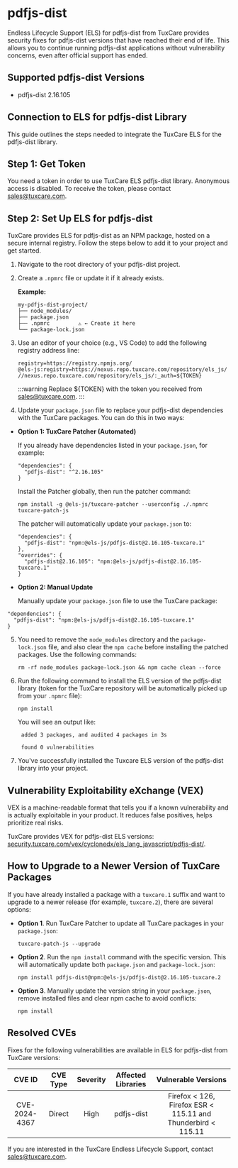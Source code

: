 # pdfjs-dist

Endless Lifecycle Support (ELS) for pdfjs-dist from TuxCare provides security fixes for pdfjs-dist versions that have reached their end of life. This allows you to continue running pdfjs-dist applications without vulnerability concerns, even after official support has ended.

## Supported pdfjs-dist Versions

* pdfjs-dist 2.16.105

## Connection to ELS for pdfjs-dist Library

This guide outlines the steps needed to integrate the TuxCare ELS for the pdfjs-dist library.

## Step 1: Get Token

You need a token in order to use TuxCare ELS pdfjs-dist library. Anonymous access is disabled. To receive the token, please contact [sales@tuxcare.com](mailto:sales@tuxcare.com).

## Step 2: Set Up ELS for pdfjs-dist

TuxCare provides ELS for pdfjs-dist as an NPM package, hosted on a secure internal registry. Follow the steps below to add it to your project and get started.

1. Navigate to the root directory of your pdfjs-dist project.
2. Create a `.npmrc` file or update it if it already exists.

   **Example:**

   ```text
   my-pdfjs-dist-project/
   ├── node_modules/
   ├── package.json
   ├── .npmrc         ⚠️ ← Create it here
   └── package-lock.json
   ```

3. Use an editor of your choice (e.g., VS Code) to add the following registry address line:

   <CodeWithCopy>

   ```text
   registry=https://registry.npmjs.org/
   @els-js:registry=https://nexus.repo.tuxcare.com/repository/els_js/
   //nexus.repo.tuxcare.com/repository/els_js/:_auth=${TOKEN}
   ```

   </CodeWithCopy>

   :::warning
   Replace ${TOKEN} with the token you received from [sales@tuxcare.com](mailto:sales@tuxcare.com).
   :::

4. Update your `package.json` file to replace your pdfjs-dist dependencies with the TuxCare packages. You can do this in two ways:

  * **Option 1: TuxCare Patcher (Automated)**

    If you already have dependencies listed in your `package.json`, for example:

    ```text
    "dependencies": {
      "pdfjs-dist": "^2.16.105"
    }
    ```

    Install the Patcher globally, then run the patcher command:

    <CodeWithCopy>

    ```text
    npm install -g @els-js/tuxcare-patcher --userconfig ./.npmrc
    tuxcare-patch-js
    ```

    </CodeWithCopy>

    The patcher will automatically update your `package.json` to:

    ```text
    "dependencies": {
      "pdfjs-dist": "npm:@els-js/pdfjs-dist@2.16.105-tuxcare.1"
    },
    "overrides": {
      "pdfjs-dist@2.16.105": "npm:@els-js/pdfjs-dist@2.16.105-tuxcare.1"
    }
    ```
    
  * **Option 2: Manual Update**

     Manually update your `package.json` file to use the TuxCare package:

   <CodeWithCopy>

   ```text
   "dependencies": {
     "pdfjs-dist": "npm:@els-js/pdfjs-dist@2.16.105-tuxcare.1"
   }
   ```

   </CodeWithCopy>

5. You need to remove the `node_modules` directory and the `package-lock.json` file, and also clear the `npm cache` before installing the patched packages. Use the following commands:

   <CodeWithCopy>

   ```text
   rm -rf node_modules package-lock.json && npm cache clean --force
   ```

   </CodeWithCopy>

6. Run the following command to install the ELS version of the pdfjs-dist library (token for the TuxCare repository will be automatically picked up from your `.npmrc` file):

   <CodeWithCopy>

   ```text
   npm install
   ```

   </CodeWithCopy>

   You will see an output like:

   ```text
    added 3 packages, and audited 4 packages in 3s

    found 0 vulnerabilities
   ```

7. You've successfully installed the Tuxcare ELS version of the pdfjs-dist library into your project.

## Vulnerability Exploitability eXchange (VEX)

VEX is a machine-readable format that tells you if a known vulnerability and is actually exploitable in your product. It reduces false positives, helps prioritize real risks.

TuxCare provides VEX for pdfjs-dist ELS versions: [security.tuxcare.com/vex/cyclonedx/els_lang_javascript/pdfjs-dist/](https://security.tuxcare.com/vex/cyclonedx/els_lang_javascript/pdfjs-dist/).

## How to Upgrade to a Newer Version of TuxCare Packages

If you have already installed a package with a `tuxcare.1` suffix and want to upgrade to a newer release (for example, `tuxcare.2`), there are several options:

* **Option 1**. Run TuxCare Patcher to update all TuxCare packages in your `package.json`:

  <CodeWithCopy>

  ```text
  tuxcare-patch-js --upgrade
  ```

  </CodeWithCopy>

* **Option 2**. Run the `npm install` command with the specific version. This will automatically update both `package.json` and `package-lock.json`:

  <CodeWithCopy>

  ```text
  npm install pdfjs-dist@npm:@els-js/pdfjs-dist@2.16.105-tuxcare.2
  ```

  </CodeWithCopy>

* **Option 3**. Manually update the version string in your `package.json`, remove installed files and clear npm cache to avoid conflicts:

  <CodeWithCopy>

  ```text
  npm install
  ```

  </CodeWithCopy>

## Resolved CVEs

Fixes for the following vulnerabilities are available in ELS for pdfjs-dist from TuxCare versions:

|     CVE ID     | CVE Type | Severity | Affected Libraries |            Vulnerable Versions            |
|:--------------:| :------: |:--------:|:------------------:|:-----------------------------------------:|
| CVE-2024-4367 | Direct   |   High   |      pdfjs-dist      |          Firefox < 126, Firefox ESR < 115.11 and Thunderbird < 115.11          |

If you are interested in the TuxCare Endless Lifecycle Support, contact [sales@tuxcare.com](mailto:sales@tuxcare.com).
